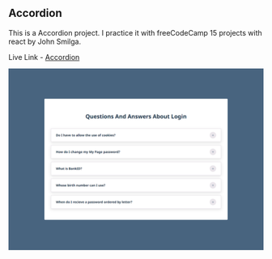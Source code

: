 ## Accordion

This is a Accordion project. I practice it with freeCodeCamp 15 projects with react by John Smilga.

Live Link - [Accordion](https://accordion-react-project-joy.netlify.app/)

![alt text](https://github.com/joydey100/freeCodeCamp-React-Projects/blob/main/04-Accordion/screenshot.png?raw=true)
